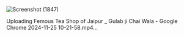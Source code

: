 ![Screenshot (1847)](https://github.com/user-attachments/assets/252c12dc-b57f-4c16-8501-9301d1304cdc)


Uploading Femous Tea Shop of Jaipur _ Gulab ji Chai Wala - Google Chrome 2024-11-25 10-21-58.mp4…

